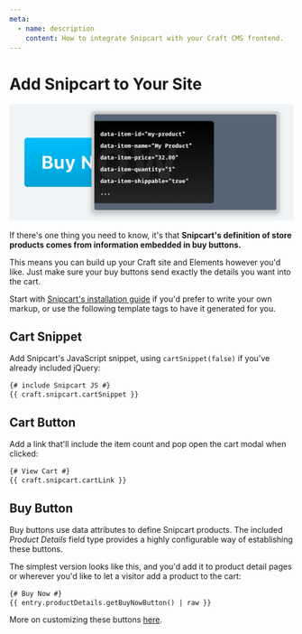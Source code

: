 ```yaml
---
meta:
  - name: description
    content: How to integrate Snipcart with your Craft CMS frontend.
---
```


# Add Snipcart to Your Site

![](../../resources/buy-buttons.png)

If there's one thing you need to know, it's that **Snipcart's definition of store products comes from information embedded in buy buttons.**

This means you can build up your Craft site and Elements however you'd like. Just make sure your buy buttons send exactly the details you want into the cart.

Start with [Snipcart's installation guide](https://docs.snipcart.com/getting-started/installation) if you'd prefer to write your own markup, or use the following template tags to have it generated for you.

## Cart Snippet

Add Snipcart's JavaScript snippet, using `cartSnippet(false)` if you've already included jQuery:

```twig
{# include Snipcart JS #}
{{ craft.snipcart.cartSnippet }}
```

## Cart Button

Add a link that'll include the item count and pop open the cart modal when clicked:

```twig
{# View Cart #}
{{ craft.snipcart.cartLink }}
```

## Buy Button

Buy buttons use data attributes to define Snipcart products. The included _Product Details_ field type provides a highly configurable way of establishing these buttons.

The simplest version looks like this, and you'd add it to product detail pages or wherever you'd like to let a visitor add a product to the cart:

```twig
{# Buy Now #}
{{ entry.productDetails.getBuyNowButton() | raw }}
```

More on customizing these buttons [here](/templating/fields.md).